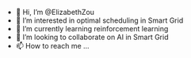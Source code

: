 - 👋 Hi, I’m @ElizabethZou
- 👀 I’m interested in optimal scheduling in Smart Grid
- 🌱 I’m currently learning reinforcement learning
- 💞️ I’m looking to collaborate on AI in Smart Grid
- 📫 How to reach me ...

<!---
ElizabethZou/ElizabethZou is a ✨ special ✨ repository because its `README.md` (this file) appears on your GitHub profile.
You can click the Preview link to take a look at your changes.
--->
